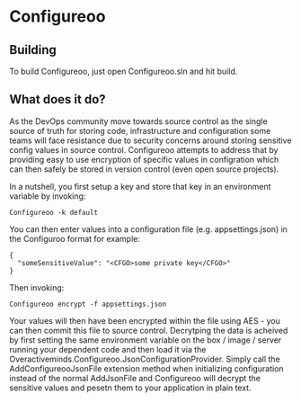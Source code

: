 # Configureoo

## Building

To build Configureoo, just open Configureoo.sln and hit build.  

## What does it do?

As the DevOps community move towards source control as the single source of truth for storing code, infrastructure and configuration some teams will face resistance due to security concerns around storing sensitive config values in source control.  Configureoo attempts to address that by providing easy to use encryption of specific values in configration which can then safely be stored in version control (even open source projects).

In a nutshell, you first setup a key and store that key in an environment variable by invoking:

```Shell
Configureoo -k default
```

You can then enter values into a configuration file (e.g. appsettings.json) in the Configuroo format for example:

```Shell
{
  "someSensitiveValue": "<CFGO>some private key</CFGO>"
}
```

Then invoking:

```Shell
Configureoo encrypt -f appsettings.json
```

Your values will then have been encrypted within the file using AES - you can then commit this file to source control.  Decrytping the data is acheived by first setting the same environment variable on the box / image / server running your dependent code and then load it via the Overactiveminds.Configureoo.JsonConfigurationProvider.  Simply call the AddConfigureooJsonFile extension method when initializing configuration instead of the normal AddJsonFile and Configureoo will decrypt the sensitive values and pesetn them to your application in plain text.

